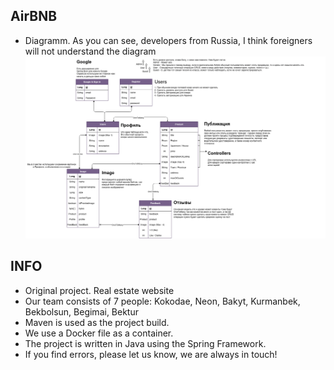 ## AirBNB
- Diagramm. As you can see, developers from Russia, I think foreigners will not understand the diagram
![Diagramm](https://github.com/Odysseus64/airbnb/blob/master/AirBNB.png)

## INFO
- Original project. Real estate website
- Our team consists of 7 people: Kokodae, Neon, Bakyt, Kurmanbek, Bekbolsun, Begimai, Bektur
- Maven is used as the project build.
- We use a Docker file as a container.
- The project is written in Java using the Spring Framework.
- If you find errors, please let us know, we are always in touch!
